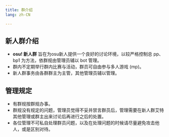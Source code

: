 ```yaml
---
title: 群介绍
lang: zh-CN

---
```


## 新人群介绍

- **osu! 新人群** 旨在为osu新人提供一个良好的讨论环境，以较严格控制总 pp、bp1 为方法，依群规由管理员辅以 bot 管理。
- 群内不定期举行群内比赛与活动，群员可自由参与多人游戏 (mp)。
- 新人群事务由各群群主为主管，其他管理员辅以管理。

## 管理规定

- 有群规按群规办事。
- 群规没有规定的问题，管理员觉得不妥并禁言群员后，管理需要在新人群艾特其他管理或群主出来讨论后再进行之后的处置。
- 各位管理不可私自处理群员问题，以及在处理问题的时候请尽量避免攻击他人，或是区别对待。
